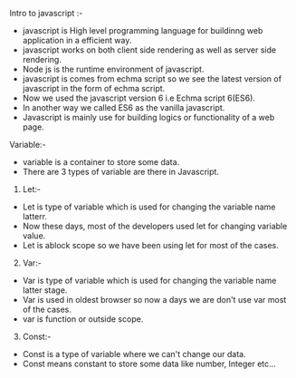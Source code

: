 Intro to javascript :-

- javascript is High level programming language for buildinng web application in a efficient way.
- javascript works on both client side rendering as well as server side rendering.
- Node js is the runtime environment of javascript.
- javascript is comes from echma script so we see the latest version of javascript in the form of echma script.
- Now we used the javascript version 6 i.e Echma script 6(ES6).
- In another way we called ES6 as the vanilla javascript.
- Javascript is mainly use for building logics or functionality of a web page.


Variable:-
- variable is a container to store some data.
- There are 3 types of variable are there in Javascript.

1. Let:-

- Let is type of variable which is used for changing the variable name latterr.
- Now these days, most of the developers used let for changing variable value.
- Let is ablock scope so we have been using let for most of the cases.

2. Var:-

- Var is type of variable which is used for changing the variable name latter stage.
- Var is used in oldest browser so now a days we are don't use var most of the cases.
- var is function or outside scope.

3. Const:- 

- Const is a type of variable where we can't change our data.
- Const means constant to store some data like number, Integer etc...
